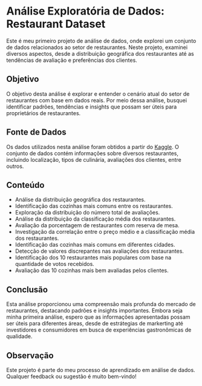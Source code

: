 
# Análise Exploratória de Dados: Restaurant Dataset

Este é meu primeiro projeto de análise de dados, onde explorei um conjunto de dados relacionados ao setor de restaurantes. Neste projeto, examinei diversos aspectos, desde a distribuição geográfica dos restaurantes até as tendências de avaliação e preferências dos clientes.

## Objetivo
O objetivo desta análise é explorar e entender o cenário atual do setor de restaurantes com base em dados reais. Por meio dessa análise, busquei identificar padrões, tendências e insights que possam ser úteis para proprietários de restaurantes.

## Fonte de Dados
Os dados utilizados nesta análise foram obtidos a partir do [Kaggle](https://www.kaggle.com/datasets/mohdshahnawazaadil/restaurant-dataset/data). O conjunto de dados contém informações sobre diversos restaurantes, incluindo localização, tipos de culinária, avaliações dos clientes, entre outros.

## Conteúdo
- Análise da distribuição geográfica dos restaurantes.
- Identificação das cozinhas mais comuns entre os restaurantes.
- Exploração da distribuição do número total de avaliações.
- Análise da distribuição da classificação média dos restaurantes.
- Avaliação da porcentagem de restaurantes com reserva de mesa.
- Investigação da correlação entre o preço médio e a classificação média dos restaurantes.
- Identificação das cozinhas mais comuns em diferentes cidades.
- Detecção de valores discrepantes nas avaliações dos restaurantes.
- Identificação dos 10 restaurantes mais populares com base na quantidade de votos recebidos.
- Avaliação das 10 cozinhas mais bem avaliadas pelos clientes.

## Conclusão
Esta análise proporcionou uma compreensão mais profunda do mercado de restaurantes, destacando padrões e insights importantes. Embora seja minha primeira análise, espero que as informações apresentadas possam ser úteis para diferentes áreas, desde de estrátegias de markerting até investidores e consumidores em busca de experiências gastronômicas de qualidade.

## Observação
Este projeto é parte do meu processo de aprendizado em análise de dados. Qualquer feedback ou sugestão é muito bem-vindo!

